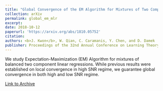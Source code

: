 ```yaml
---
title: "Global Convergence of the EM Algorithm for Mixtures of Two Component Linear Regression"
collection: arXiv
permalink: global_em_mlr
excerpt: 
date: 2018-10-12
paperurl: 'https://arxiv.org/abs/1810.05752'
citation: 
authors: <b>J. Kwon</b>, W. Qian, C. Caramanis, Y. Chen, and D. Damek 
publisher: Proceedings of the 32nd Annual Conference on Learning Theory (COLT) 2019
---
```


We study Expectation-Maximization (EM) Algorithm for mixtures of balanced two component linear regressions. While previous results were established on local convergence in high SNR regime, we guarantee global convergence in both high and low SNR regime. 

[Link to Archive](https://arxiv.org/abs/1810.05752)